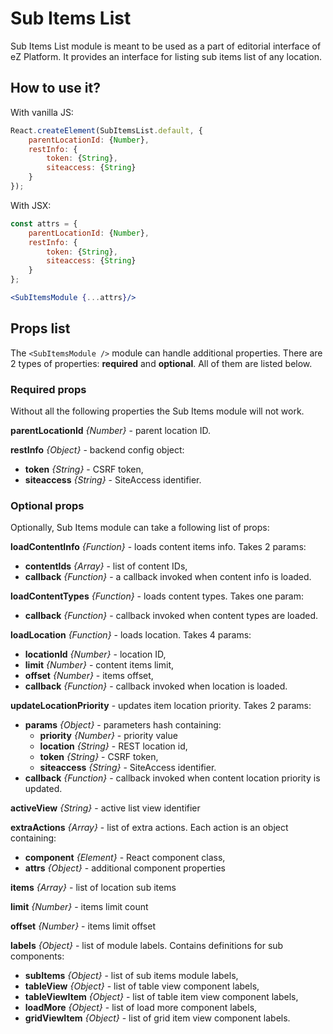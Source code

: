 # Sub Items List

Sub Items List module is meant to be used as a part of editorial interface of eZ Platform. It provides an interface for listing sub items list of any location.

## How to use it?

With vanilla JS:

```javascript
React.createElement(SubItemsList.default, {
    parentLocationId: {Number},
    restInfo: {
        token: {String},
        siteaccess: {String}
    }
});
```

With JSX:

```jsx
const attrs = {
    parentLocationId: {Number},
    restInfo: {
        token: {String},
        siteaccess: {String}
    }
};

<SubItemsModule {...attrs}/>
```

## Props list

The `<SubItemsModule />` module can handle additional properties. There are 2 types of properties: **required** and **optional**. All of them are listed below.

### Required props

Without all the following properties the Sub Items module will not work.

**parentLocationId** _{Number}_ - parent location ID.

**restInfo** _{Object}_ - backend config object:

- **token** _{String}_ - CSRF token,
- **siteaccess** _{String}_ - SiteAccess identifier.

### Optional props

Optionally, Sub Items module can take a following list of props:

**loadContentInfo** _{Function}_ - loads content items info. Takes 2 params:

- **contentIds** _{Array}_ - list of content IDs,
- **callback** _{Function}_ - a callback invoked when content info is loaded.

**loadContentTypes** _{Function}_ - loads content types. Takes one param:

- **callback** _{Function}_ - callback invoked when content types are loaded.

**loadLocation** _{Function}_ - loads location. Takes 4 params:

- **locationId** _{Number}_ - location ID,
- **limit** _{Number}_ - content items limit,
- **offset** _{Number}_ - items offset,
- **callback** _{Function}_ - callback invoked when location is loaded.

**updateLocationPriority** - updates item location priority. Takes 2 params:

- **params** _{Object}_ - parameters hash containing:
    - **priority** _{Number}_ - priority value
    - **location** _{String}_ - REST location id,
    - **token** _{String}_ - CSRF token,
    - **siteaccess** _{String}_ - SiteAccess identifier.
- **callback** _{Function}_ - callback invoked when content location priority is updated.

**activeView** _{String}_ - active list view identifier

**extraActions** _{Array}_ - list of extra actions. Each action is an object containing:

- **component** _{Element}_ - React component class,
- **attrs** _{Object}_ - additional component properties

**items** _{Array}_ - list of location sub items

**limit** _{Number}_ - items limit count

**offset** _{Number}_ - items limit offset

**labels** _{Object}_ - list of module labels. Contains definitions for sub components:

- **subItems** _{Object}_ - list of sub items module labels,
- **tableView** _{Object}_ - list of table view component labels,
- **tableViewItem** _{Object}_ - list of table item view component labels,
- **loadMore** _{Object}_ - list of load more component labels,
- **gridViewItem** _{Object}_ - list of grid item view component labels.
